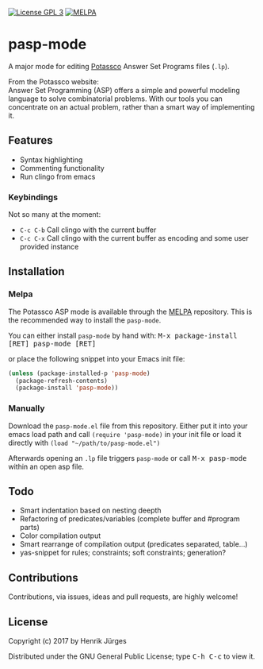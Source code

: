 [![License GPL 3][badge-license]][copying]
[![MELPA][melpa-badge]][melpa-package]

# pasp-mode

A major mode for editing [Potassco] Answer Set Programs files (`.lp`).  

From the Potassco website:  
Answer Set Programming (ASP) offers a simple and powerful modeling language to solve combinatorial problems. With our tools you can concentrate on an actual problem, rather than a smart way of implementing it.

## Features

* Syntax highlighting
* Commenting functionality
* Run clingo from emacs

### Keybindings

Not so many at the moment:
* `C-c C-b` Call clingo with the current buffer
* `C-c C-x` Call clingo with the current buffer as encoding and some user provided instance

## Installation

### Melpa

The Potassco ASP mode is available through the [MELPA][] repository.
This is the recommended way to install the `pasp-mode`.

You can either install `pasp-mode` by hand with:
<kbd> M-x package-install [RET] pasp-mode [RET]</kbd>

or place the following snippet into your Emacs init file:
```el
(unless (package-installed-p 'pasp-mode)
  (package-refresh-contents)
  (package-install 'pasp-mode))
```

### Manually

Download the `pasp-mode.el` file from this repository.
Either put it into your emacs load path and call `(require 'pasp-mode)` 
in your init file or load it directly with `(load "~/path/to/pasp-mode.el")`

Afterwards opening an `.lp` file triggers `pasp-mode` or
call <kbd>M-x pasp-mode</kbd> within an open asp file.

## Todo

- Smart indentation based on nesting deepth
- Refactoring of predicates/variables (complete buffer and #program parts)
- Color compilation output
- Smart rearrange of compilation output (predicates separated, table...) 
- yas-snippet for rules; constraints; soft constraints; generation?

## Contributions

Contributions, via issues, ideas and pull requests, are highly welcome!

## License

Copyright (c) 2017 by Henrik Jürges

Distributed under the GNU General Public License; type <kbd>C-h C-c</kbd> to view it.

[badge-license]: https://img.shields.io/badge/license-GPL_3-green.svg
[COPYING]: http://www.gnu.org/copyleft/gpl.html
[Potassco]: https://potassco.org/
[melpa-badge]: http://melpa.org/packages/ahk-mode-badge.svg
[melpa-package]: http://melpa.org/#/pasp-mode
[melpa]: http://melpa.org
